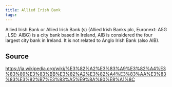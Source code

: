 ```yaml
---
title: Allied Irish Bank
tags: 
---
```


Allied Irish Bank or Allied Irish Bank (s) (Allied Irish Banks plc, Euronext: A5G , LSE: AIBG) is a city bank based in Ireland, AIB is considered the four largest city bank in Ireland. It is not related to Anglo Irish Bank (also AIB).

## Source
https://ja.wikipedia.org/wiki/%E3%82%A2%E3%83%A9%E3%82%A4%E3%83%89%E3%83%BB%E3%82%A2%E3%82%A4%E3%83%AA%E3%83%83%E3%82%B7%E3%83%A5%E9%8A%80%E8%A1%8C